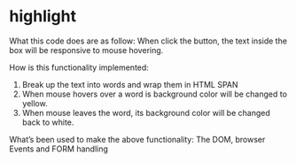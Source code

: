 # highlight

What this code does are as follow:
When click the button, the text inside the box will be responsive to mouse hovering. 

How is this functionality implemented:
1) Break up the text into words and wrap them in HTML SPAN
2) When mouse hovers over a word is background color will be changed to yellow.
3) When mouse leaves the word, its background color will be changed back to white.

What’s been used to make the above functionality:
The DOM, browser Events and FORM handling
